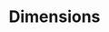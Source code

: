 ---
bigquery: https://console.cloud.google.com/bigquery?p=covid-19-dimensions-ai&page=table&d=data&t=publications
contributors: Digital Science, https://www.digital-science.com/
cost: Free for personal, non-commercial use.
description: Dimensions contains more than 100 million publications, ranging from
  articles published in scholarly journals, books and book chapters, to preprints
  and conference proceedings. All publications are contextualized with linked data
  sets, funding, publications, patents, clinical trials, and policy documents. You
  can also view associated categories, funders, institutions, and researcher profiles.
documentation: https://docs.dimensions.ai/bigquery/index.html
last_edit: 04/09/2022, 20:02:17
location: https://www.dimensions.ai/products/free/
maintained_by: Digital Science, https://www.digital-science.com/
schema_fields:
- wikipedia_url
- granted_year
- associated_grant_ids
- date_modified
- legal_events
- expiration_year
- mesh_terms
- funder_org
- associated_publication_pmid
- category_icrp_cso
- parent_id
- end_year
- supporting_grant_ids
- category_for
- acronym
- concepts
- category_rcdc
- publication_year
- investigators
- funding_usd
- repository_url
- funding_gbp
- volume
- license
- foa_number
- current_assignee
- research_org_state_codes
- repository_id
- jurisdiction
- conditions
- issue
- date_imported_gbq
- citations_count
- associated_publication_doi
- funding_nzd
- researcher_ids
- gender
- clinical_trial_ids
- book_series_title
- current_assignee_countries
- category_bra
- funding_chf
- status
- email_address
- associated_publication_id
- start_year
- research_org_cities
- funding_currency
- citations
- filing_status
- publication_date
- date_online
- funder_org_state_codes
- acronyms
- original_title
- original_abstract
- funder_orgs
- research_org_city_names
- funder_org_acronyms
- publisher
- category_hrcs_rac
- legal_status
- authors
- established
- open_access_categories_v2
- repository_name
- source_id
- open_access_categories
- funding_cny
- arxiv_id
- funder_countries
- publication_ids
- kind
- assignee_orgs
- registry
- research_org_state_names
- linkout
- cited_by_ids
- isbn
- date_normal
- category_sdg
- name
- acknowledgements
- research_org_countries
- pages
- category_uoa
- subtitles
- funding_jpy
- patent_ids
- active_years
- resulting_publication_ids
- pmcid
- inventor_names
- priority_year
- links
- doi
- funding_aud
- priority_date
- funder_org_cities
- application_number
- editors
- associated_publication_arxiv_id
- category_hrcs_hc
- categories
- end_date
- funding_amount
- expiration_date
- external_ids
- assignee_countries
- reference_ids
- metrics
- id
- language
- ipcr
- conference
- date_print
- types
- abstract
- created_date
- grant_number
- category_hra
- family_count
- embargo_date
- original_assignee
- research_org_country_names
- current_assignee_orgs
- proceedings_title
- brief_title
- original_assignee_countries
- filing_year
- address
- funding_details
- year
- aliases
- organisation_details
- funding_cad
- granted_date
- cpc
- book_title
- date
- interventions
- start_date
- funding_eur
- funder_org_countries
- altmetrics
- filing_date
- journal_lists
- title
- description
- pmid
- phase
- journal
- original_assignee_orgs
- family_members_ids
- eisbn
- citation_string
- category_icrp_ct
- mesh_headings
- labels
- type
- research_orgs
- relationships
- date_inserted
- family_id
- resulting_publication_doi
shortname: dimensions
tags:
- scholarly literature
- patents
- funding
- clinical trials
- academic profiles
terms_of_use: 'Use of both the Dimensions COVID-19 dataset and full Dimensions dataset
  are subject to the Dimensions Terms of use: https://www.dimensions.ai/policies-terms-legal '
title: Dimensions
uuid: dcff88bd-fe6b-4fdb-8159-809bf9d7bc1c
---